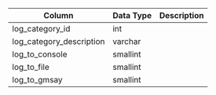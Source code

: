 | Column                   | Data Type | Description |
| ------------------------ | --------- | ----------- |
| log_category_id          | int       |             |
| log_category_description | varchar   |             |
| log_to_console           | smallint  |             |
| log_to_file              | smallint  |             |
| log_to_gmsay             | smallint  |             |